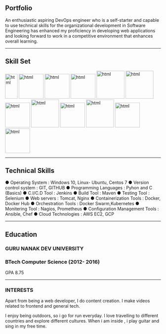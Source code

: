 ## Portfolio

An enthusiastic aspiring DevOps engineer who is a self-starter and capable to use technical skills for the organizational development in Software Engineering has enhanced my proficiency in developing web applications and looking forward to work in a competitive environment that enhances overall learning.

---

## Skill Set

<p align='left'>
  <img src="https://upload.wikimedia.org/wikipedia/commons/thumb/3/35/Tux.svg/1200px-Tux.svg.png" alt="html" width="40" height="80">
   <img src="https://git-scm.com/images/logos/downloads/Git-Icon-1788C.png" alt="html" width="80" height="80">
   <img src="https://upload.wikimedia.org/wikipedia/commons/thumb/5/52/Apache_Maven_logo.svg/2560px-Apache_Maven_logo.svg.png" alt="html" width="80" height="80">
   <img src="https://user-images.githubusercontent.com/7955995/29498304-ee71d418-85c6-11e7-9f95-e87a4439ed3c.png" alt="html" width="80" height="80">
   <img src="https://www.logolynx.com/images/logolynx/s_59/59c885c20205e66a44aa9b812defd201.jpeg" alt="html" width="90" height="90">
   <img src="https://logowik.com/content/uploads/images/jenkins8460.jpg" alt="html" width="90" height="90">
   <img src="https://logos-world.net/wp-content/uploads/2021/02/Docker-Symbol.png" alt="html" width="80" height="80">
   <img src="https://www.vectorlogo.zone/logos/kubernetes/kubernetes-ar21.png" alt="html" width="90" height="90">
  <img src="https://upload.wikimedia.org/wikipedia/commons/thumb/2/24/Ansible_logo.svg/1664px-Ansible_logo.svg.png" alt="html" width="80" height="80">
  <img src="https://www.vectorlogo.zone/logos/terraformio/terraformio-ar21.png" alt="html" width="90" height="90">
  <img src="https://www.nagios.org/wp-content/uploads/2015/06/Nagios-Logo.jpg" alt="html" width="80" height="80">
  <img src="https://upload.wikimedia.org/wikipedia/commons/thumb/9/93/Amazon_Web_Services_Logo.svg/1200px-Amazon_Web_Services_Logo.svg.png" alt="html" width="80" height="80">
  
</p>

---

## Technical Skills

●	Operating System                 		:    Windows 10, Linux- Ubuntu, Centos 7
●	Version control system        		  :    GIT, GITHUB
●	Programming Languages   	         	:    Pyhon and C (Basics)
●	C.I/C.D Tool 			        	       	:    Jenkins
●	Build Tool                       		:    Maven
●	Testing Tool           		          :    Selenium
●	Web servers 			                	:    Tomcat, Nginx
●	Containerization Tools 		          :    Docker, Docker Hub
●	Orchestration Tools 		            :    Docker Swarm,Kubernetes
●	Monitering Tool   		            	:    Nagios, Prometheus
●	Configuration Management Tools     	:    Ansible, Chef
●	Cloud Technologies		            	:    AWS EC2, GCP

---

## Education
### **GURU NANAK DEV UNIVERSITY**
### BTech Computer Science (2012- 2016)
GPA 8.75

---

### INTERESTS
Apart from being a web developer, I do content creation. I make videos related to frontend and general tech.

I enjoy being outdoors, so i go for run everyday. I love travelling to different countries and explore different cultures. When i am inside , i play guitar and sing in my free time.
